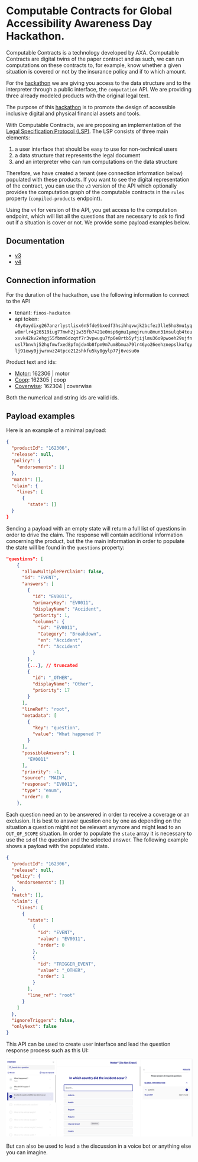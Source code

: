 
# Computable Contracts for Global Accessibility Awareness Day Hackathon.

Computable Contracts is a technology developed by AXA. Computable Contracts are digital twins of the paper contract and as such, we can run computations on these contracts to, for example, know whether a given situation is covered or not by the insurance policy and if to which amount.

For the [hackathon](https://www.finos.org/hosted-events/2023-05-18-gaad-hackathon) we are giving you access to the data structure and to the interpreter through a public interface, the `computation` API. We are providing three already modeled products with the original legal text.

The purpose of this [hackathon](https://www.finos.org/hosted-events/2023-05-18-gaad-hackathon) is to promote the design of accessible inclusive digital and physical financial assets and tools.

With Computable Contracts, we are proposing an implementation of the [Legal Specification Protocol (LSP)](https://law.stanford.edu/publications/developing-a-legal-specification-protocol-technological-considerations-and-requirements/). The LSP consists of three main elements:
1.  a user interface that should be easy to use for non-technical users
2.  a data structure that represents the legal document
3.  and an interpreter who can run computations on the data structure

Therefore, we have created a tenant (see connection information below) populated with these products. If you want to see the digital representation of the contract, you can use the `v3` version of the API which optionally provides the computation graph of the computable contracts in the `rules` property (`compiled-products` endpoint).

Using the `v4` for version of the API, you get access to the computation endpoint, which will list all the questions that are necessary to ask to find out if a situation is cover or not. We provide some payload examples below. 

## Documentation
* [v3](https://productmodeler.axa.com/api/v3/docs)
* [v4](https://productmodeler.axa.com/api/v4/docs)

## Connection information
For the duration of the hackathon, use the following information to connect to the API 

* tenant: `finos-hackaton`
* api token: `48y0aydixg267anzrlystlisx6n5fde9bxedf3hsihhqvwjk2bcfez3lle5ho8mu1yqw8mrlr4g26519iug77mwh2j1w35fb7421e0msp6gmu1ymqjrunu8mun31msulqb4teuxxvk42kv2ehgj55fbmm6dzqtf7r3vpwugu7fp0e8rtb5yfjijlmu36o9pwoeh29sjfnusl7bnvhj52hgfmwfxed8pfmjdx4b8fpm9m7um8bmua79lr46yo26eehznepslkufqylj91ewy0jjwrxwz24tpce212shkfu5ky0gylp77j6vesu0o`


Product text and ids: 
* [Motor](./policies/motor.pdf): 162306 | motor
* [Coop](./policies/coop.pdf): 162305 | coop
* [Coverwise](./policies/coverwise.pdf): 162304 | coverwise

Both the numerical and string ids are valid ids.

## Payload examples
Here is an example of a minimal payload:
```json
{
  "productId": "162306",
  "release": null,
  "policy": {
    "endorsements": []
  },
  "match": [],
  "claim": {
    "lines": [
      {
        "state": []
  }
}
```
Sending a payload with an empty state will return a full list of questions in order to drive the claim. The response will contain additional information concerning the product, but the the main information in order to populate the state will be found in the `questions` property:

```json
"questions": [
    {
      "allowMultiplePerClaim": false,
      "id": "EVENT",
      "answers": [
        {
          "id": "EV0011",
          "primaryKey": "EV0011",
          "displayName": "Accident",
          "priority": 1,
          "columns": {
            "id": "EV0011",
            "Category": "Breakdown",
            "en": "Accident",
            "fr": "Accident"
          }
        },
        {...}, // truncated
        {
          "id": "_OTHER",
          "displayName": "Other",
          "priority": 17
        }
      ],
      "lineRef": "root",
      "metadata": [
        {
          "key": "question",
          "value": "What happened ?"
        }
      ],
      "possibleAnswers": [
        "EV0011"
      ],
      "priority": -1,
      "source": "MAIN",
      "response": "EV0011",
      "type": "enum",
      "order": 0
    },
```
Each question need an to be answered in order to receive a coverage or an exclusion. It is best to answer question one by one as depending on the situation a question might not be relevant anymore and might lead to an `OUT_OF_SCOPE` situation. In order to populate the `state` array it is necessary to use the `id` of the question and the selected answer. The following example shows a payload with the populated state.

```json
{
  "productId": "162306",
  "release": null,
  "policy": {
    "endorsements": []
  },
  "match": [],
  "claim": {
    "lines": [
      {
        "state": [
          {
            "id": "EVENT",
            "value": "EV0011",
            "order": 0
          },
          {
            "id": "TRIGGER_EVENT",
            "value": "_OTHER",
            "order": 1
          }
        ],
        "line_ref": "root"
      }
    ]
  },
  "ignoreTriggers": false,
  "onlyNext": false
}
```

This API can be used to create user interface and lead the question response process such as this UI:

![](./img/widget.png)

But can also be used to lead a the discussion in a voice bot or anything else you can imagine. 